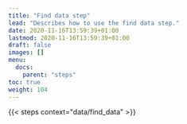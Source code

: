 ```yaml
---
title: "Find data step"
lead: "Describes how to use the find data step."
date: 2020-11-16T13:59:39+01:00
lastmod: 2020-11-16T13:59:39+01:00
draft: false
images: []
menu:
  docs:
    parent: "steps"
toc: true
weight: 104
---
```


{{< steps context="data/find_data" >}}
